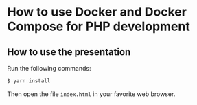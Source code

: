 # How to use Docker and Docker Compose for PHP development

## How to use the presentation

Run the following commands:

```bash
$ yarn install
```

Then open the file `index.html` in your favorite web browser.
